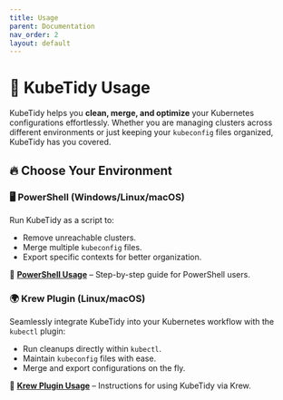 ```yaml
---
title: Usage
parent: Documentation
nav_order: 2
layout: default
---
```


# 🚀 KubeTidy Usage

KubeTidy helps you **clean, merge, and optimize** your Kubernetes configurations effortlessly. Whether you are managing clusters across different environments or just keeping your `kubeconfig` files organized, KubeTidy has you covered.

## 🔥 Choose Your Environment

### 🖥️ **PowerShell (Windows/Linux/macOS)**
Run KubeTidy as a script to:
- Remove unreachable clusters.
- Merge multiple `kubeconfig` files.
- Export specific contexts for better organization.

📌 **[PowerShell Usage](powershell-usage)** – Step-by-step guide for PowerShell users.

### 🌍 **Krew Plugin (Linux/macOS)**
Seamlessly integrate KubeTidy into your Kubernetes workflow with the `kubectl` plugin:
- Run cleanups directly within `kubectl`.
- Maintain `kubeconfig` files with ease.
- Merge and export configurations on the fly.

📌 **[Krew Plugin Usage](krew-usage)** – Instructions for using KubeTidy via Krew.